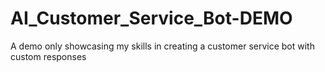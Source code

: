 # AI_Customer_Service_Bot-DEMO
A demo only showcasing my skills in creating a customer service bot with custom responses
